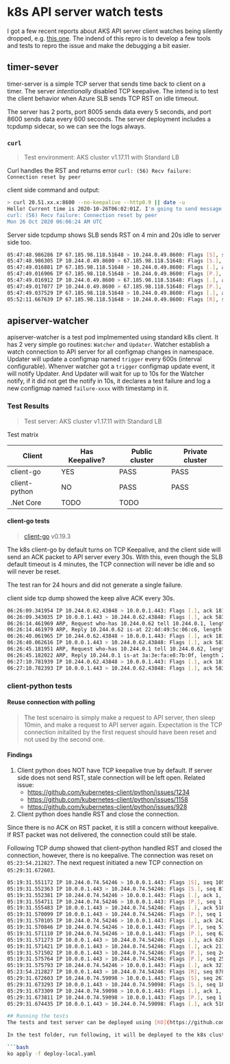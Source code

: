 # k8s API server watch tests

I got a few recent reports about AKS API server client watches being silently dropped, e.g. [this one](https://github.com/Azure/AKS/issues/1755). The indend of this repro is to develop a few tools and tests to repro the issue and make the debugging a bit easier.

## timer-sever
timer-server is a simple TCP server that sends time back to client on a timer. The server *intentionally* disabled TCP keepalive. The intend is to test the client behavior when Azure SLB sends TCP RST on idle timeout. 

The server has 2 ports, port 8005 sends data every 5 seconds, and port 8600 sends data every 600 seconds. The server deployment includes a tcpdump sidecar, so we can see the logs always.

### `curl`
> Test environment: AKS cluster v1.17.11 with Standard LB

Curl handles the RST and returns error `curl: (56) Recv failure: Connection reset by peer`

client side command and output:
```bash
> curl 20.51.xx.x:8600 --no-keepalive --http0.9 || date -u
Hello! Current time is 2020-10-26T06:02:01Z. I'm going to send message every 600 seconds. No KeepAlive in this TCP connection.
curl: (56) Recv failure: Connection reset by peer
Mon 26 Oct 2020 06:06:24 AM UTC
```

Server side tcpdump shows SLB sends RST on 4 min and 20s idle to server side too.

```bash
05:47:48.986286 IP 67.185.98.118.51648 > 10.244.0.49.8600: Flags [S], seq 3269278141, win 64240, options [mss 1460,sackOK,TS val 2594862467 ecr 0,nop,wscale 7], length 0
05:47:48.986305 IP 10.244.0.49.8600 > 67.185.98.118.51648: Flags [S.], seq 1850028384, ack 3269278142, win 65160, options [mss 1460,sackOK,TS val 2817406417 ecr 2594862467,nop,wscale 7], length 0
05:47:49.016881 IP 67.185.98.118.51648 > 10.244.0.49.8600: Flags [.], ack 1, win 502, options [nop,nop,TS val 2594862488 ecr 2817406417], length 0
05:47:49.016906 IP 67.185.98.118.51648 > 10.244.0.49.8600: Flags [P.], seq 1:80, ack 1, win 502, options [nop,nop,TS val 2594862489 ecr 2817406417], length 79
05:47:49.016912 IP 10.244.0.49.8600 > 67.185.98.118.51648: Flags [.], ack 80, win 509, options [nop,nop,TS val 2817406448 ecr 2594862489], length 0
05:47:49.017077 IP 10.244.0.49.8600 > 67.185.98.118.51648: Flags [P.], seq 1:128, ack 80, win 509, options [nop,nop,TS val 2817406448 ecr 2594862489], length 127
05:47:49.037529 IP 67.185.98.118.51648 > 10.244.0.49.8600: Flags [.], ack 128, win 502, options [nop,nop,TS val 2594862518 ecr 2817406448], length 0
05:52:11.667639 IP 67.185.98.118.51648 > 10.244.0.49.8600: Flags [R], seq 3269278221, win 0, length 0
```

## apiserver-watcher
apiserver-watcher is a test pod implmemented using standard k8s client. It has 2 very simple go routines: `Watcher` and `Updater`. Watcher establish a watch connection to API server for all configmap changes in namespace. Updater will update a configmap named `trigger` every 600s (interval configurable). Whenver watcher got a `trigger` configmap update event, it will notify Updater. And Updater will wait for up to 10s for the Watcher notify, if it did not get the notify in 10s, it declares a test failure and log a new configmap named `failure-xxxx` with timestamp in it.

### Test Results
> Test server: AKS cluster v1.17.11 with Standard LB <br>

Test matrix

| Client  | Has Keepalive? | Public cluster | Private cluster |
|---|---|---|---|
|  client-go | YES | PASS | PASS |
|  client-python | NO | PASS | PASS |
|  .Net Core | TODO | TODO |

#### client-go tests
> [client-go](https://github.com/kubernetes/client-go) v0.19.3

The k8s client-go by default turns on TCP Keepalive, and the client side will send an ACK packet to API server every 30s. With this, even though the SLB default timeout is 4 minutes, the TCP connection will never be idle and so will never be reset.

The test ran for 24 hours and did not generate a single failure.

client side tcp dump showed the keep alive ACK every 30s.
```bash
06:26:09.341954 IP 10.244.0.62.43848 > 10.0.0.1.443: Flags [.], ack 181169, win 501, options [nop,nop,TS val 891891695 ecr 767313160], length 0
06:26:09.343035 IP 10.0.0.1.443 > 10.244.0.62.43848: Flags [.], ack 58300, win 501, options [nop,nop,TS val 767343881 ecr 891368331], length 0
06:26:14.461969 ARP, Request who-has 10.244.0.62 tell 10.244.0.1, length 28
06:26:14.461979 ARP, Reply 10.244.0.62 is-at 22:4d:49:5c:06:c6, length 28
06:26:40.061965 IP 10.244.0.62.43848 > 10.0.0.1.443: Flags [.], ack 181169, win 501, options [nop,nop,TS val 891922415 ecr 767343881], length 0
06:26:40.062616 IP 10.0.0.1.443 > 10.244.0.62.43848: Flags [.], ack 58300, win 501, options [nop,nop,TS val 767374600 ecr 891368331], length 0
06:26:45.181951 ARP, Request who-has 10.244.0.1 tell 10.244.0.62, length 28
06:26:45.182022 ARP, Reply 10.244.0.1 is-at 3a:3e:fa:e8:7b:0f, length 28
06:27:10.781939 IP 10.244.0.62.43848 > 10.0.0.1.443: Flags [.], ack 181169, win 501, options [nop,nop,TS val 891953135 ecr 767374600], length 0
06:27:10.782393 IP 10.0.0.1.443 > 10.244.0.62.43848: Flags [.], ack 58300, win 501, options [nop,nop,TS val 767405320 ecr 891368331], length 0

```

### client-python tests

#### Reuse connection with polling

> The test scenairo is simply make a request to API server, then sleep 10min, and make a request to API server again. Expectation is the TCP connection initalited by the first request should have been reset and not used by the second one.

#### Findings

1. Client python does NOT have TCP keepalive true by default. If server side does not send RST, stale connection will be left open. Related issue: 
   * https://github.com/kubernetes-client/python/issues/1234
   * https://github.com/kubernetes-client/python/issues/1158
   * https://github.com/kubernetes-client/python/issues/928
1. Client python does handle RST and close the connection.

Since there is no ACK on RST packet, it is still a concern without keepalive. If RST packet was not delivered, the connection could still be stale.

Following TCP dump showed that client-python handled RST and closed the connection, however, there is no keepalive. The connection was reset on `05:23:54.212827`. The next request initiated a new TCP connection on `05:29:31.672603`.
```bash
05:19:31.551172 IP 10.244.0.74.54246 > 10.0.0.1.443: Flags [S], seq 105636032, win 64240, options [mss 1460,sackOK,TS val 168766782 ecr 0,nop,wscale 7], length 0
05:19:31.552363 IP 10.0.0.1.443 > 10.244.0.74.54246: Flags [S.], seq 878887080, ack 105636033, win 65160, options [mss 1440,sackOK,TS val 849746091 ecr 168766782,nop,wscale 7], length 0
05:19:31.552381 IP 10.244.0.74.54246 > 10.0.0.1.443: Flags [.], ack 1, win 502, options [nop,nop,TS val 168766783 ecr 849746091], length 0
05:19:31.554711 IP 10.244.0.74.54246 > 10.0.0.1.443: Flags [P.], seq 1:518, ack 1, win 502, options [nop,nop,TS val 168766785 ecr 849746091], length 517
05:19:31.555483 IP 10.0.0.1.443 > 10.244.0.74.54246: Flags [.], ack 518, win 506, options [nop,nop,TS val 849746094 ecr 168766785], length 0
05:19:31.570099 IP 10.0.0.1.443 > 10.244.0.74.54246: Flags [P.], seq 1:2424, ack 518, win 506, options [nop,nop,TS val 849746108 ecr 168766785], length 2423
05:19:31.570105 IP 10.244.0.74.54246 > 10.0.0.1.443: Flags [.], ack 2424, win 498, options [nop,nop,TS val 168766801 ecr 849746108], length 0
05:19:31.570846 IP 10.244.0.74.54246 > 10.0.0.1.443: Flags [P.], seq 518:628, ack 2424, win 501, options [nop,nop,TS val 168766801 ecr 849746108], length 110
05:19:31.571110 IP 10.244.0.74.54246 > 10.0.0.1.443: Flags [P.], seq 628:2115, ack 2424, win 501, options [nop,nop,TS val 168766802 ecr 849746108], length 1487
05:19:31.571273 IP 10.0.0.1.443 > 10.244.0.74.54246: Flags [.], ack 628, win 506, options [nop,nop,TS val 849746110 ecr 168766801], length 0
05:19:31.571421 IP 10.0.0.1.443 > 10.244.0.74.54246: Flags [.], ack 2115, win 501, options [nop,nop,TS val 849746110 ecr 168766802], length 0
05:19:31.571502 IP 10.0.0.1.443 > 10.244.0.74.54246: Flags [P.], seq 2424:2592, ack 2115, win 501, options [nop,nop,TS val 849746110 ecr 168766802], length 168
05:19:31.575764 IP 10.0.0.1.443 > 10.244.0.74.54246: Flags [P.], seq 2592:3213, ack 2115, win 501, options [nop,nop,TS val 849746114 ecr 168766802], length 621
05:19:31.575793 IP 10.244.0.74.54246 > 10.0.0.1.443: Flags [.], ack 3213, win 501, options [nop,nop,TS val 168766806 ecr 849746110], length 0
05:23:54.212827 IP 10.0.0.1.443 > 10.244.0.74.54246: Flags [R], seq 878890293, win 0, length 0
05:29:31.672603 IP 10.244.0.74.59098 > 10.0.0.1.443: Flags [S], seq 2677600961, win 64240, options [mss 1460,sackOK,TS val 169366903 ecr 0,nop,wscale 7], length 0
05:29:31.673293 IP 10.0.0.1.443 > 10.244.0.74.59098: Flags [S.], seq 1890366456, ack 2677600962, win 65160, options [mss 1440,sackOK,TS val 850346211 ecr 169366903,nop,wscale 7], length 0
05:29:31.673309 IP 10.244.0.74.59098 > 10.0.0.1.443: Flags [.], ack 1, win 502, options [nop,nop,TS val 169366904 ecr 850346211], length 0
05:29:31.673811 IP 10.244.0.74.59098 > 10.0.0.1.443: Flags [P.], seq 1:518, ack 1, win 502, options [nop,nop,TS val 169366904 ecr 850346211], length 517
05:29:31.674435 IP 10.0.0.1.443 > 10.244.0.74.59098: Flags [.], ack 518, win 506, options [nop,nop,TS val 850346212 ecr 169366904], length 0

## Running the tests
The tests and test server can be deployed using [KO](https://github.com/google/ko).

In the test folder, run following, it will be deployed to the k8s cluster in current context.

```bash
ko apply -f deploy-local.yaml
```

